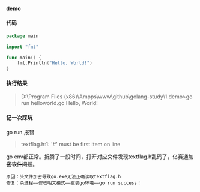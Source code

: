 #### demo

#### 代码

````go
package main

import "fmt"

func main() {
	fmt.Println("Hello, World!")
}

````

#### 执行结果

> D:\Program Files (x86)\Ampps\www\github\golang-study\1.demo>go run helloworld.go
Hello, World!

#### 记一次踩坑

go run 报错
> textflag.h:1: '#' must be first item on line

go env都正常。折腾了一段时间，打开对应文件发现textflag.h乱码了，~~亿赛通加密软件问题~~。

    原因：头文件加密导致go.exe无法正确读取textflag.h
    修复：杀进程——修改明文模式——重装go环境——go run success！
